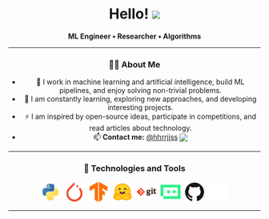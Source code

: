 <div id="header" align="center">

<h1>
Hello! <img src="https://media.giphy.com/media/hvRJCLFzcasrR4ia7z/giphy.gif" width="30px"/>
</h1>

<p>
<b>ML Engineer • Researcher • Algorithms</b>
</p>

---

### :man_technologist: About Me

- :rocket: I work in machine learning and artificial intelligence, build ML pipelines, and enjoy solving non-trivial problems.
- :brain: I am constantly learning, exploring new approaches, and developing interesting projects.
- :zap: I am inspired by open-source ideas, participate in competitions, and read articles about technology.
- :mailbox: **Contact me:** [@hhrrjjss](https://t.me/hhrrjjss) <img src="https://img.shields.io/badge/Telegram-2CA5E0?style=flat&logo=telegram&logoColor=white" width="80" align="center"/>

---

### :toolbox: Technologies and Tools

<p align="center">
  <img src="https://github.com/devicons/devicon/blob/master/icons/python/python-original.svg" title="Python" alt="Python" width="40" height="40"/>&nbsp;
  <img src="https://github.com/devicons/devicon/blob/master/icons/pytorch/pytorch-original.svg" title="PyTorch" alt="PyTorch" width="40" height="40"/>&nbsp;
  <img src="https://github.com/devicons/devicon/blob/master/icons/tensorflow/tensorflow-original.svg" title="TensorFlow" alt="TensorFlow" width="40" height="40"/>&nbsp;
  <img src="https://raw.githubusercontent.com/lobehub/lobe-icons/refs/heads/master/packages/static-png/dark/huggingface-color.png" title="HuggingFace" alt="HuggingFace" width="40" height="40"/>&nbsp;
  <img src="https://github.com/devicons/devicon/blob/master/icons/git/git-original-wordmark.svg" title="Git" alt="Git" width="40" height="40"/>&nbsp;
  <img src="https://raw.githubusercontent.com/lobehub/lobe-icons/refs/heads/master/packages/static-png/dark/trae-color.png" title="VS Code" alt="VS Code" width="40" height="40"/>&nbsp;
  <img src="https://github.com/devicons/devicon/blob/master/icons/github/github-original.svg" title="GitHub" alt="GitHub" width="40" height="40"/>&nbsp;
  <img src="https://raw.githubusercontent.com/lobehub/lobe-icons/refs/heads/master/packages/static-png/dark/yandex.png" title="Yandex" alt="Yandex" width="40" height="40"/>
</p>

---




